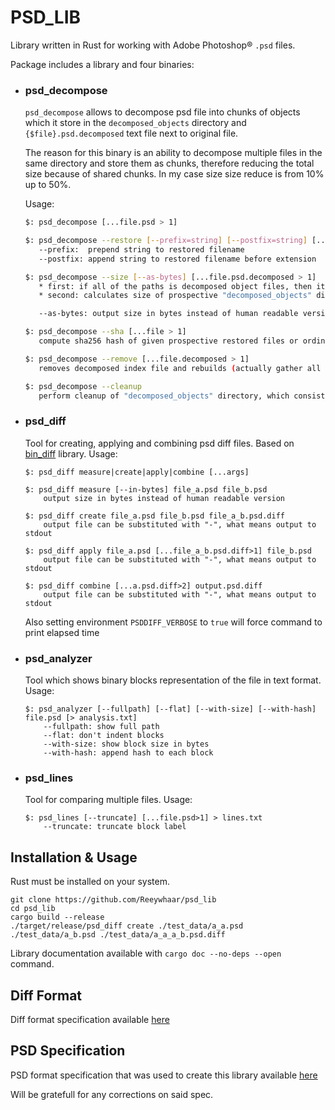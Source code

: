 # PSD_LIB
Library written in Rust for working with Adobe Photoshop® `.psd` files.

Package includes a library and four binaries:

* ### psd_decompose

  `psd_decompose` allows to decompose psd file into chunks of objects which it store in the `decomposed_objects` directory and `{$file}.psd.decomposed` text file next to original file.

  The reason for this binary is an ability to decompose multiple files in the same directory and store them as chunks, therefore reducing the total size because of shared chunks. In my case size size reduce is from 10% up to 50%.

  Usage:

  ```bash
  $: psd_decompose [...file.psd > 1]

  $: psd_decompose --restore [--prefix=string] [--postfix=string] [...file.psd.decomposed > 1]
     --prefix:  prepend string to restored filename
     --postfix: append string to restored filename before extension

  $: psd_decompose --size [--as-bytes] [...file.psd.decomposed > 1]
     * first: if all of the paths is decomposed object files, then it calculates presumable size of decompressed files
     * second: calculates size of prospective "decomposed_objects" directory and outputs it\'s next to accumulated size of given paths, which shows is it worth to decompose files

     --as-bytes: output size in bytes instead of human readable version

  $: psd_decompose --sha [...file > 1]
     compute sha256 hash of given prospective restored files or ordinary files. Usefull to check that restore will be correct.

  $: psd_decompose --remove [...file.decomposed > 1]
     removes decomposed index file and rebuilds (actually gather all the hashes from other files in the directory and removes hashes which are orphaned) decomposed_opjects directory.

  $: psd_decompose --cleanup
     perform cleanup of "decomposed_objects" directory, which consists of populating unique index of every hash of every .decomposed file and removing every hash which doesn't said index contains.
  ```

* ### psd_diff

  Tool for creating, applying and combining psd diff files. Based on [bin_diff](https://github.com/Reeywhaar/bin_diff) library. Usage:

  ```
  $: psd_diff measure|create|apply|combine [...args]

  $: psd_diff measure [--in-bytes] file_a.psd file_b.psd
      output size in bytes instead of human readable version

  $: psd_diff create file_a.psd file_b.psd file_a_b.psd.diff
      output file can be substituted with "-", what means output to stdout

  $: psd_diff apply file_a.psd [...file_a_b.psd.diff>1] file_b.psd
      output file can be substituted with "-", what means output to stdout

  $: psd_diff combine [...a.psd.diff>2] output.psd.diff
      output file can be substituted with "-", what means output to stdout
  ```

  Also setting environment `PSDDIFF_VERBOSE` to `true` will force command to print elapsed time

* ### psd_analyzer

  Tool which shows binary blocks representation of the file in text format. Usage:

  ```
  $: psd_analyzer [--fullpath] [--flat] [--with-size] [--with-hash] file.psd [> analysis.txt]
      --fullpath: show full path
      --flat: don't indent blocks
      --with-size: show block size in bytes
      --with-hash: append hash to each block
  ```

* ### psd_lines

  Tool for comparing multiple files. Usage:

  ```
  $: psd_lines [--truncate] [...file.psd>1] > lines.txt
      --truncate: truncate block label
  ```

## Installation & Usage
Rust must be installed on your system.

```
git clone https://github.com/Reeywhaar/psd_lib
cd psd_lib
cargo build --release
./target/release/psd_diff create ./test_data/a_a.psd ./test_data/a_b.psd ./test_data/a_a_a_b.psd.diff
```

Library documentation available with `cargo doc --no-deps --open` command.

## Diff Format
Diff format specification available [here](./psd_diff_spec.md)

## PSD Specification
PSD format specification that was used to create this library available [here](./psd_spec.md)

Will be gratefull for any corrections on said spec.
